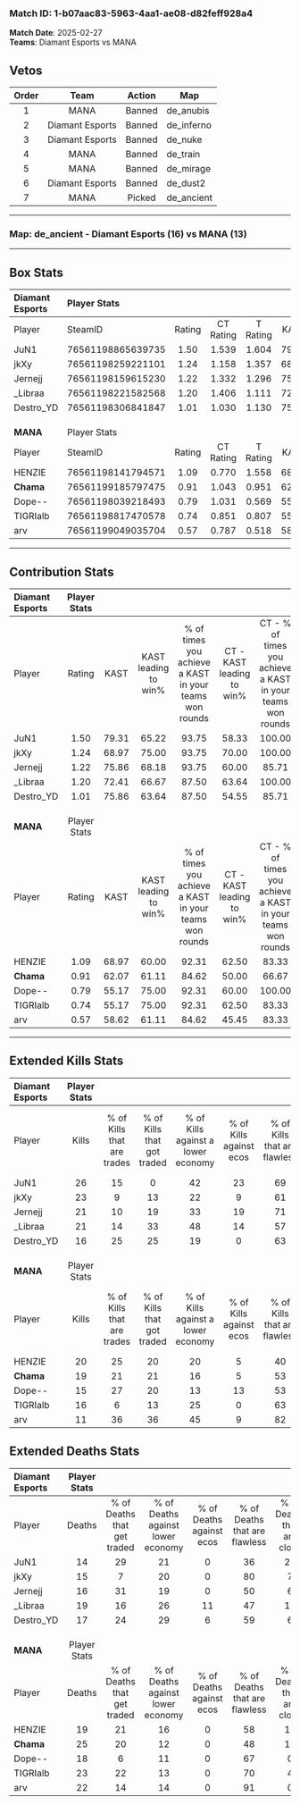 ### Match ID: 1-b07aac83-5963-4aa1-ae08-d82feff928a4  
**Match Date**: 2025-02-27  
**Teams**: Diamant Esports vs MANA  

## Vetos  

| Order | Team | Action | Map |
| :---: | :--: | :----: | --- |
| 1 | MANA | Banned | de_anubis |
| 2 | Diamant Esports | Banned | de_inferno |
| 3 | Diamant Esports | Banned | de_nuke |
| 4 | MANA | Banned | de_train |
| 5 | MANA | Banned | de_mirage |
| 6 | Diamant Esports | Banned | de_dust2 |
| 7 | MANA | Picked | de_ancient |

---  

### **Map**: de_ancient - Diamant Esports (16) vs MANA (13)  
---  

## Box Stats  

| **Diamant Esports** | Player Stats      |        |           |          |       |      |       |         |        |      |     |
| :- | :- | :-: | :-: | :-: | :-: | :-: | :-: | :-: | :-: | :-: | :-: |
| Player              | SteamID           | Rating | CT Rating | T Rating | KAST  | ADR  | Kills | Assists | Deaths | K/D  | HS% |
| JuN1                | 76561198865639735 |  1.50  |   1.539   |  1.604   | 79.31 | 97.0 |  26   |    8    |   14   | 1.86 | 46  |
| jkXy                | 76561198259221101 |  1.24  |   1.158   |  1.357   | 68.97 | 76.2 |  23   |    7    |   15   | 1.53 | 30  |
| Jernejj             | 76561198159615230 |  1.22  |   1.332   |  1.296   | 75.86 | 75.8 |  21   |    9    |   16   | 1.31 | 42  |
| _Libraa             | 76561198221582568 |  1.20  |   1.406   |  1.111   | 72.41 | 91.8 |  21   |   11    |   19   | 1.11 | 28  |
| Destro_YD           | 76561198306841847 |  1.01  |   1.030   |  1.130   | 75.86 | 58.7 |  16   |   11    |   17   | 0.94 | 43  |
|                     |                   |        |           |          |       |      |       |         |        |      |     |
|                     |                   |        |           |          |       |      |       |         |        |      |     |
|                     |                   |        |           |          |       |      |       |         |        |      |     |
| **MANA**            | Player Stats      |        |           |          |       |      |       |         |        |      |     |
| Player              | SteamID           | Rating | CT Rating | T Rating | KAST  | ADR  | Kills | Assists | Deaths | K/D  | HS% |
| HENZIE              | 76561198141794571 |  1.09  |   0.770   |  1.558   | 68.97 | 80.9 |  20   |    5    |   19   | 1.05 | 50  |
| __Chama__           | 76561199185797475 |  0.91  |   1.043   |  0.951   | 62.07 | 82.5 |  19   |    6    |   25   | 0.76 | 68  |
| Dope--              | 76561198039218493 |  0.79  |   1.031   |  0.569   | 55.17 | 62.1 |  15   |    3    |   18   | 0.83 | 46  |
| TIGRIalb            | 76561198817470578 |  0.74  |   0.851   |  0.807   | 55.17 | 64.0 |  16   |    4    |   23   | 0.70 | 37  |
| arv                 | 76561199049035704 |  0.57  |   0.787   |  0.518   | 58.62 | 42.3 |  11   |    5    |   22   | 0.50 | 72  |
---  

## Contribution Stats  

| **Diamant Esports** | Player Stats |       |                      |                                                        |                           |                                                             |                          |                                                            |
| :- | :-: | :-: | :-: | :-: | :-: | :-: | :-: | :-: |
| Player              |    Rating    | KAST  | KAST leading to win% | % of times you achieve a KAST in your teams won rounds | CT - KAST leading to win% | CT - % of times you achieve a KAST in your teams won rounds | T - KAST leading to win% | T - % of times you achieve a KAST in your teams won rounds |
| JuN1                |     1.50     | 79.31 |        65.22         |                         93.75                          |           58.33           |                           100.00                            |          72.73           |                           88.89                            |
| jkXy                |     1.24     | 68.97 |        75.00         |                         93.75                          |           70.00           |                           100.00                            |          80.00           |                           88.89                            |
| Jernejj             |     1.22     | 75.86 |        68.18         |                         93.75                          |           60.00           |                            85.71                            |          75.00           |                           100.00                           |
| _Libraa             |     1.20     | 72.41 |        66.67         |                         87.50                          |           63.64           |                           100.00                            |          70.00           |                           77.78                            |
| Destro_YD           |     1.01     | 75.86 |        63.64         |                         87.50                          |           54.55           |                            85.71                            |          72.73           |                           88.89                            |
|                     |              |       |                      |                                                        |                           |                                                             |                          |                                                            |
|                     |              |       |                      |                                                        |                           |                                                             |                          |                                                            |
|                     |              |       |                      |                                                        |                           |                                                             |                          |                                                            |
| **MANA**            | Player Stats |       |                      |                                                        |                           |                                                             |                          |                                                            |
| Player              |    Rating    | KAST  | KAST leading to win% | % of times you achieve a KAST in your teams won rounds | CT - KAST leading to win% | CT - % of times you achieve a KAST in your teams won rounds | T - KAST leading to win% | T - % of times you achieve a KAST in your teams won rounds |
| HENZIE              |     1.09     | 68.97 |        60.00         |                         92.31                          |           62.50           |                            83.33                            |          58.33           |                           100.00                           |
| __Chama__           |     0.91     | 62.07 |        61.11         |                         84.62                          |           50.00           |                            66.67                            |          70.00           |                           100.00                           |
| Dope--              |     0.79     | 55.17 |        75.00         |                         92.31                          |           60.00           |                           100.00                            |          100.00          |                           85.71                            |
| TIGRIalb            |     0.74     | 55.17 |        75.00         |                         92.31                          |           62.50           |                            83.33                            |          87.50           |                           100.00                           |
| arv                 |     0.57     | 58.62 |        61.11         |                         84.62                          |           45.45           |                            83.33                            |          85.71           |                           85.71                            |
---  

## Extended Kills Stats  

| **Diamant Esports** | Player Stats |                            |                            |                                    |                         |                              |                                 |                                       |                    |           |
| :- | :-: | :-: | :-: | :-: | :-: | :-: | :-: | :-: | :-: | :-: |
| Player              |    Kills     | % of Kills that are trades | % of Kills that got traded | % of Kills against a lower economy | % of Kills against ecos | % of Kills that are flawless | % of Kills that are close duels | % of Kills that are assisted by flash | Pistol Round Kills | AWP Kills |
| JuN1                |      26      |             15             |             0              |                 42                 |           23            |              69              |                8                |                  31                   |         5          |     0     |
| jkXy                |      23      |             9              |             13             |                 22                 |            9            |              61              |                0                |                   0                   |         0          |    11     |
| Jernejj             |      21      |             10             |             19             |                 33                 |           19            |              71              |               10                |                   0                   |         3          |     0     |
| _Libraa             |      21      |             14             |             33             |                 48                 |           14            |              57              |                5                |                   5                   |         1          |     0     |
| Destro_YD           |      16      |             25             |             25             |                 19                 |            0            |              63              |                6                |                   0                   |         1          |     0     |
|                     |              |                            |                            |                                    |                         |                              |                                 |                                       |                    |           |
|                     |              |                            |                            |                                    |                         |                              |                                 |                                       |                    |           |
|                     |              |                            |                            |                                    |                         |                              |                                 |                                       |                    |           |
| **MANA**            | Player Stats |                            |                            |                                    |                         |                              |                                 |                                       |                    |           |
| Player              |    Kills     | % of Kills that are trades | % of Kills that got traded | % of Kills against a lower economy | % of Kills against ecos | % of Kills that are flawless | % of Kills that are close duels | % of Kills that are assisted by flash | Pistol Round Kills | AWP Kills |
| HENZIE              |      20      |             25             |             20             |                 20                 |            5            |              40              |               10                |                  10                   |         1          |     0     |
| __Chama__           |      19      |             21             |             21             |                 16                 |            5            |              53              |               21                |                   5                   |         1          |     0     |
| Dope--              |      15      |             27             |             20             |                 13                 |           13            |              53              |                7                |                   0                   |         0          |     0     |
| TIGRIalb            |      16      |             6              |             13             |                 25                 |            0            |              63              |               13                |                  13                   |         0          |     2     |
| arv                 |      11      |             36             |             36             |                 45                 |            9            |              82              |                0                |                   9                   |         0          |     0     |
## Extended Deaths Stats  

| **Diamant Esports** | Player Stats |                             |                                   |                          |                               |                            |                           |               |
| :- | :-: | :-: | :-: | :-: | :-: | :-: | :-: | :-: |
| Player              |    Deaths    | % of Deaths that get traded | % of Deaths against lower economy | % of Deaths against ecos | % of Deaths that are flawless | % of Deaths that are close | % of Deaths while blinded | Deaths to AWP |
| JuN1                |      14      |             29              |                21                 |            0             |              36               |             29             |             7             |       1       |
| jkXy                |      15      |              7              |                20                 |            0             |              80               |             7              |             0             |       0       |
| Jernejj             |      16      |             31              |                19                 |            0             |              50               |             6              |             6             |       0       |
| _Libraa             |      19      |             16              |                26                 |            11            |              47               |             11             |             5             |       0       |
| Destro_YD           |      17      |             24              |                29                 |            6             |              59               |             6              |            18             |       1       |
|                     |              |                             |                                   |                          |                               |                            |                           |               |
|                     |              |                             |                                   |                          |                               |                            |                           |               |
|                     |              |                             |                                   |                          |                               |                            |                           |               |
| **MANA**            | Player Stats |                             |                                   |                          |                               |                            |                           |               |
| Player              |    Deaths    | % of Deaths that get traded | % of Deaths against lower economy | % of Deaths against ecos | % of Deaths that are flawless | % of Deaths that are close | % of Deaths while blinded | Deaths to AWP |
| HENZIE              |      19      |             21              |                16                 |            0             |              58               |             11             |            11             |       1       |
| __Chama__           |      25      |             20              |                12                 |            0             |              48               |             12             |             4             |       2       |
| Dope--              |      18      |              6              |                11                 |            0             |              67               |             0              |            11             |       4       |
| TIGRIalb            |      23      |             22              |                13                 |            0             |              70               |             4              |             0             |       2       |
| arv                 |      22      |             14              |                14                 |            0             |              91               |             0              |            18             |       2       |
